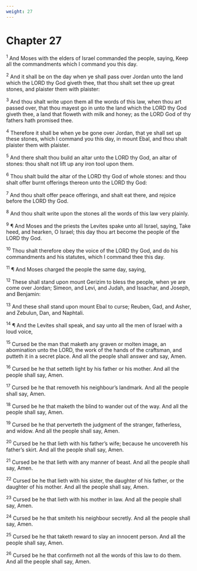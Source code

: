 ```yaml
---
weight: 27
---
```


# Chapter 27

<sup>1</sup> And Moses with the elders of Israel commanded the people, saying, Keep all the commandments which I command you this day. 

<sup>2</sup> And it shall be on the day when ye shall pass over Jordan unto the land which the LORD thy God giveth thee, that thou shalt set thee up great stones, and plaister them with plaister: 

<sup>3</sup> And thou shalt write upon them all the words of this law, when thou art passed over, that thou mayest go in unto the land which the LORD thy God giveth thee, a land that floweth with milk and honey; as the LORD God of thy fathers hath promised thee. 

<sup>4</sup> Therefore it shall be when ye be gone over Jordan, that ye shall set up these stones, which I command you this day, in mount Ebal, and thou shalt plaister them with plaister. 

<sup>5</sup> And there shalt thou build an altar unto the LORD thy God, an altar of stones: thou shalt not lift up any iron tool upon them. 

<sup>6</sup> Thou shalt build the altar of the LORD thy God of whole stones: and thou shalt offer burnt offerings thereon unto the LORD thy God: 

<sup>7</sup> And thou shalt offer peace offerings, and shalt eat there, and rejoice before the LORD thy God. 

<sup>8</sup> And thou shalt write upon the stones all the words of this law very plainly. 

<sup>9</sup> ¶ And Moses and the priests the Levites spake unto all Israel, saying, Take heed, and hearken, O Israel; this day thou art become the people of the LORD thy God. 

<sup>10</sup> Thou shalt therefore obey the voice of the LORD thy God, and do his commandments and his statutes, which I command thee this day. 

<sup>11</sup> ¶ And Moses charged the people the same day, saying, 

<sup>12</sup> These shall stand upon mount Gerizim to bless the people, when ye are come over Jordan; Simeon, and Levi, and Judah, and Issachar, and Joseph, and Benjamin: 

<sup>13</sup> And these shall stand upon mount Ebal to curse; Reuben, Gad, and Asher, and Zebulun, Dan, and Naphtali. 

<sup>14</sup> ¶ And the Levites shall speak, and say unto all the men of Israel with a loud voice, 

<sup>15</sup> Cursed be the man that maketh any graven or molten image, an abomination unto the LORD, the work of the hands of the craftsman, and putteth it in a secret place. And all the people shall answer and say, Amen. 

<sup>16</sup> Cursed be he that setteth light by his father or his mother. And all the people shall say, Amen. 

<sup>17</sup> Cursed be he that removeth his neighbour’s landmark. And all the people shall say, Amen. 

<sup>18</sup> Cursed be he that maketh the blind to wander out of the way. And all the people shall say, Amen. 

<sup>19</sup> Cursed be he that perverteth the judgment of the stranger, fatherless, and widow. And all the people shall say, Amen. 

<sup>20</sup> Cursed be he that lieth with his father’s wife; because he uncovereth his father’s skirt. And all the people shall say, Amen. 

<sup>21</sup> Cursed be he that lieth with any manner of beast. And all the people shall say, Amen. 

<sup>22</sup> Cursed be he that lieth with his sister, the daughter of his father, or the daughter of his mother. And all the people shall say, Amen. 

<sup>23</sup> Cursed be he that lieth with his mother in law. And all the people shall say, Amen. 

<sup>24</sup> Cursed be he that smiteth his neighbour secretly. And all the people shall say, Amen. 

<sup>25</sup> Cursed be he that taketh reward to slay an innocent person. And all the people shall say, Amen. 

<sup>26</sup> Cursed be he that confirmeth not all the words of this law to do them. And all the people shall say, Amen. 


